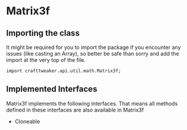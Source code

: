 # Matrix3f

## Importing the class

It might be required for you to import the package if you encounter any issues (like casting an Array), so better be safe than sorry and add the import at the very top of the file.
```zenscript
import crafttweaker.api.util.math.Matrix3f;
```


## Implemented Interfaces
Matrix3f implements the following interfaces. That means all methods defined in these interfaces are also available in Matrix3f

- Cloneable

